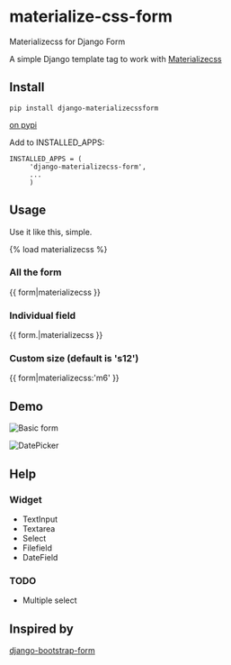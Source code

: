 # materialize-css-form
Materializecss for Django Form

A simple Django template tag to work with [Materializecss](http://materializecss.com/)





## Install

```
pip install django-materializecssform
```

[on pypi](https://pypi.python.org/pypi/django-materializecss-form)

Add to INSTALLED_APPS:

```    
INSTALLED_APPS = (
     'django-materializecss-form',
     ...
     )
```

## Usage

Use it like this, simple.

{% load materializecss %}

### All the form 

{{ form|materializecss }}

### Individual field

{{ form.<field name>|materializecss }}


### Custom size (default is 's12')

{{ form|materializecss:'m6' }}



## Demo

![Basic form](https://cloud.githubusercontent.com/assets/3958123/6165004/a1984f52-b2a4-11e4-8ae2-078505991b0d.png)

![DatePicker](https://cloud.githubusercontent.com/assets/3958123/6165005/a19bf044-b2a4-11e4-9989-6a64f9c97087.png)


## Help

### Widget

- TextInput
- Textarea
- Select 
- Filefield
- DateField

### TODO
- Multiple select


## Inspired by

[django-bootstrap-form](https://github.com/tzangms/django-bootstrap-form)

